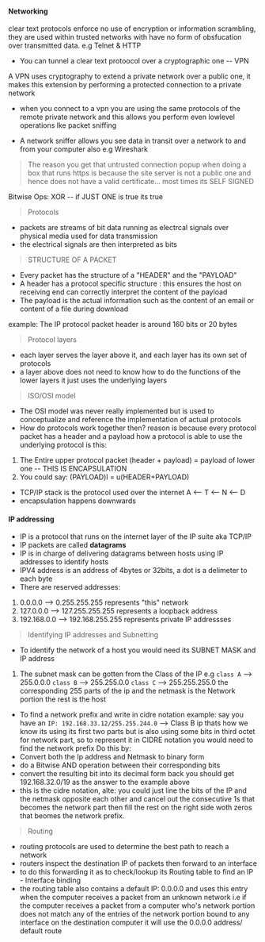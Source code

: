 #### Networking
clear text protocols enforce no use of encryption or information scrambling, they are used within trusted networks with have no form of obsfucation over transmitted data. e.g Telnet & HTTP

- You can tunnel a clear text protoocol over a cryptographic one -- VPN


 A VPN uses cryptography to extend a private network over a public one, it makes this extension by performing a protected connection  to a private network 
 
 - when you connect to a vpn you are using the same protocols of the remote private network  and this allows you perform even lowlevel operations lke packet sniffing
 
- A network sniffer allows you see data in transit over a network to and from your computer also e.g Wireshark

> The reason you get that untrusted connection popup when doing a box that runs https is because the site server is not a public one and hence does not have a valid certificate...
> most times its SELF SIGNED


Bitwise Ops:
XOR -- if JUST ONE is true its true

> Protocols 
- packets are streams of bit data running as electrcal signals over physical media used for data transmission
- the electrical signals are then interpreted as bits

> STRUCTURE OF A PACKET
- Every packet has the structure of a "HEADER" and the "PAYLOAD"
- A header has a protocol specific structure : this ensures the host on receiving end can correctly interpret the content of the payload
- The payload is the actual information such as the content of an email or content of a file during download

example: The IP protocol packet header is around 160 bits or 20 bytes


> Protocol layers 
- each layer serves the layer above it, and each layer has its own set of protocols
- a layer above does not need to know how to do the functions of the lower layers it just uses the underlying layers

> ISO/OSI model
- The OSI model was never really implemented but is used to conceptualize and reference the implementation of actual protocols  
- How do protocols work together then? reason is because every protocol packet has a header and a payload how a protocol is able to use the underlying protocol is this:

1. The Entire upper protocol packet (header + payload) = payload of lower one -- THIS IS ENCAPSULATION
2. You could say: (PAYLOAD)l = u(HEADER+PAYLOAD)

- TCP/IP stack is the protocol used over the internet
A <-- T <-- N <-- D
- encapsulation happens downwards

#### IP addressing
- IP is a protocol that runs on the internet layer of the IP suite aka TCP/IP
- IP packets are called **datagrams**
- IP is in charge of delivering datagrams between hosts using IP addresses to identify hosts
- IPV4 address is an address of 4bytes or 32bits, a dot is a delimeter to each byte
- There are reserved addresses: 
1. 0.0.0.0 --> 0.255.255.255 represents "this" network 
2. 127.0.0.0 --> 127.255.255.255 represents a loopback address
3. 192.168.0.0 --> 192.168.255.255 represents private IP addressses

> Identifying IP addresses and Subnetting
 
 - To identify the network of a host you would need its SUBNET MASK and IP address
 1. The subnet mask can be gotten from the Class of the IP e.g 
 `class A` --> 255.0.0.0
 `class B` --> 255.255.0.0
 `class C` --> 255.255.255.0
 the corresponding 255 parts of the ip and the netmask is the Network portion the rest is the host

- To find a network prefix and write in cidre notation 
example: say you have an `IP: 192.168.33.12/255.255.244.0` --> Class B ip thats how we know its using its first two parts but is also using some bits in third octet for network part, so to represent it in CIDRE notation you would need to find the network prefix Do this by: 
- Convert both the Ip address and Netmask to binary form 
- do a Bitwise AND operation between their corresponding bits
- convert the resulting bit into its decimal form back 
you should get 192.168.32.0/19 as the answer to the example above
- this is the cidre notation,
alte: you could just line the bits of the IP and the netmask opposite each other and cancel out the consecutive 1s that becomes  the network part then fill the rest on the right side woth zeros that beomes the network prefix.


> Routing 

- routing protocols are used to determine the best path to reach a network 
- routers inspect the destination IP of packets then forward to an interface
- to do this forwarding it as to check/lookup its Routing table to find an IP - Interface binding
- the routing table also contains a default IP: 0.0.0.0 and uses this entry when the computer receives a packet from an unknown network i.e if the computer receives a packet from a computer who's network portion does not match any of the entries of the network portion bound to any interface on the destination computer it will use the 0.0.0.0 address/ default route